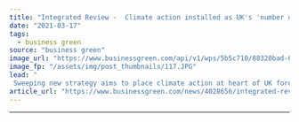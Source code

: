 ```yaml
---
title: "Integrated Review -  Climate action installed as UK's 'number one international priority'"
date: "2021-03-17"
tags: 
  - business green
source: "business green"
image_url: "https://www.businessgreen.com/api/v1/wps/5b5c710/88320bad-6cac-4634-853f-ea9b5990340b/3/drought-australia-185x114.JPG"
image_fp: "/assets/img/post_thumbnails/117.JPG"
lead: "
 Sweeping new strategy aims to place climate action at heart of UK foreign and security policy ..."
article_url: "https://www.businessgreen.com/news/4028656/integrated-review-climate-action-installed-uk-international-priority"
---
```


---
